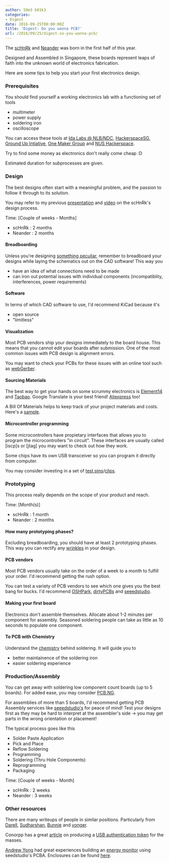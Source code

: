 ```yaml
---
author: 50m3 b01k3
categories:
- Digest
date: 2016-09-25T00:00:00Z
title: 'Digest: Do you wanna PCB?'
url: /2016/09/25/digest-so-you-wanna-pcb/
---
```


The [scHnRk](https://github.com/nushackers/scHnRk) and [Neander](https://github.com/jellyjellyrobot/neander) was born in the first half of this year.

Designed and Assembled in Singapore, these boards represent leaps of faith into the unknown world of electronics fabrication.

Here are some tips to help you start your first electronics design.

### Prerequisites

You should find yourself a working electronics lab with a functioning set of tools
- multimeter
- power supply
- soldering iron
- oscilloscope

You can access these tools at [Ida Labs @ NLB/NDC](https://www.ida.gov.sg/Programmes-Partnership/Store/IDA-Labs), [HackerspaceSG](https://hackerspace.sg), [Ground Up Intiative](http://groundupinitiative.org/), [One Maker Group](http://onemakergroup.sg) and [NUS Hackerspace](http://www.comp.nus.edu.sg/maps/venues/).

Try to find some money as electronics don't really come cheap :D

Estimated duration for subprocesses are given.

### Design

The best designs often start with a meaningful problem, and the passion to follow it through to its solution.

You may refer to my previous [presentation](https://www.slideshare.net/secret/bI3ZAwWhcOQF06) and [video](https://www.youtube.com/watch?v=46oMSAkM_lI) on the scHnRk's design process.

Time: [Couple of weeks - Months]
- scHnRk : 2 months
- Neander : 2 months

#### Breadboarding

Unless you're designing [something peculiar](http://electronics.stackexchange.com/questions/2103/when-to-avoid-using-a-breadboard), remember to breadboard your designs while laying the schematics out on the CAD software! This way you
- have an idea of what connections need to be made
- can iron out potential issues with individual components (incompatiblity, interferences, power requirements)

#### Software

In terms of which CAD software to use, I'd recommend KiCad because it's
- open source
- "limitless"

#### Visualization

Most PCB vendors ship your designs immediately to the board house. This means that you cannot edit your boards after submission. One of the most common issues with PCB design is alignment errors.

You may want to check your PCBs for these issues with an online tool such as [webGerber](http://mayhewlabs.com/webGerber/).

#### Sourcing Materials

The best way to get your hands on some scrummy electronics is [Element14](http://sg.element14.com) and [Taobao](https://taobao.com). Google Translate is your best friend! [Aliexpress](https://www.aliexpress.com) too!

A Bill Of Materials helps to keep track of your project materials and costs. Here's a [sample](https://docs.google.com/spreadsheets/d/1qAbk1U9EDFSMrGZ68tAHjeOSaGbgNGMX1J6-07fJV7c/edit?usp=sharing).

#### Microcontroller programming

Some microcontrollers have propietary interfaces that allows you to program the microcontrollers "in circuit". These interfaces are usually called [iscp]s or [jtag] you may want to check out how they work.

Some chips have its own USB transceiver so you can program it directly from computer.

You may consider investing in a set of [test pins](https://img.alicdn.com/imgextra/i3/179947408/TB2x2wgsFXXXXX_XXXXXXXXXXXX_!!179947408.jpg)/[clips](https://cdn.instructables.com/F28/HXRJ/IBYX1OC4/F28HXRJIBYX1OC4.MEDIUM.jpg).

### Prototyping

This process really depends on the scope of your product and reach.

Time: [Month(s)]
- scHnRk : 1 month
- Neander : 2 months

#### How many prototyping phases?

Excluding breadboarding, you should have at least 2 prototyping phases. This way you can rectify any [wrinkles](http://twitter.com/zxcvgm/status/741057757533458433/photo/1?ref_src=twsrc%5Etfw) in your design.

#### PCB vendors

Most PCB vendors usually take on the order of a week to a month to fulfill your order. I'd recommend getting the rush option.

You can test a variety of PCB vendors to see which one gives you the best bang for bucks. I'd recommend [OSHPark](https://oshpark.com/), [dirtyPCBs](http://dirtypcbs.com/) and [seeedstudio](https://www.seeedstudio.com/fusion_pcb.html).

#### Making your first board

Electronics don't assemble themselves. Allocate about 1-2 minutes per component for assembly. Seasoned soldering people can take as little as 10 seconds to populate one component.

#### To PCB with Chemistry

Understand the [chemistry](https://learn.adafruit.com/adafruit-guide-excellent-soldering/common-problems) behind soldering. It will guide you to
- better maintainence of the soldering iron
- easier soldering experience

### Production/Assembly

You can get away with soldering low component count boards (up to 5 boards). For added ease, you may consider [PCB.NG](http://pcb.ng/index.html).

For assemblies of more than 5 boards, I'd recommend getting PCB Assembly services like [seeedstudio's](https://www.seeedstudio.com/fusion_pcb.html) for peace of mind! Test your designs first as they may be hard to interpret at the assembler's side -> you may get parts in the wrong orientation or placement!

The typical process goes like this

- Solder Paste Application
- Pick and Place
- Reflow Soldering
- Programming
- Soldering (Thru Hole Components)
- Reprogramming <if needed>
- Packaging

Time: [Couple of weeks - Month]
- scHnRk : 2 weeks
- Neander : 3 weeks

### Other resources

There are many writeups of people in similar positions. Particularly from [Darell](http://irq5.io), [Sudharshan](https://makerforce.io/author/sudharshan/), [Bunnie](https://www.bunniestudios.com) and [vonger](http://vonger.cn).

Conorpp has a great [article](https://conorpp.com/2016/09/23/designing-and-producing-2fa-tokens-to-sell-on-amazon/) on producing a [USB authentication token](https://github.com/conorpp/u2f-zero) for the masses.

[Andrew Yong](http://ndoo.sg) had great experiences building an [energy monitor](https://github.com/ndoo/Energy-Monitor-FeatherWing) using seedstudio's PCBA. Enclosures can be found [here](https://www.tinkercad.com/users/k08lOzHl3DM-andr3wyong).
